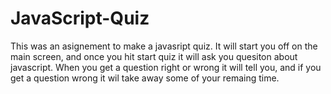 # JavaScript-Quiz
This was an asignement to make a javasript quiz. It will start you off on the main screen, and once you hit
start quiz it will ask you quesiton about javascript. When you get a question right or wrong it will tell you, and 
if you get a question wrong it wil take away some of your remaing time.


